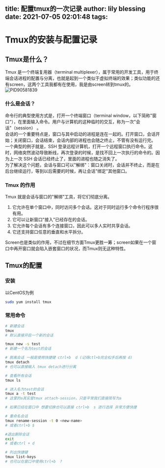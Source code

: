 title: 配置tmux的一次记录
author: lily blessing
date: 2021-07-05 02:01:48
tags:
---
# Tmux的安装与配置记录
##  Tmux是什么？
Tmux 是一个终端复用器（terminal multiplexer），属于常用的开发工具，用于终端会话进程的配置与分离，也就是起到一个类似于虚拟终端的效果；类似功能的还有screen，这两个工具我都有在使用，我是由screen转到tmux的。  
![PID90581839](https://oss.lilyblessing.xyz/2:/img/PID90581839.webp)
### 什么是会话？  
命令行的典型使用方式是，打开一个终端窗口（terminal window，以下简称"窗口"），在里面输入命令。用户与计算机的这种临时的交互，称为一次"会话"（session） 。  
会话的一个重要特点是，窗口与其中启动的进程是连在一起的。打开窗口，会话开始；关闭窗口，会话结束，会话内部的进程也会随之终止，不管有没有运行完。  
一个典型的例子就是，SSH 登录远程计算机，打开一个远程窗口执行命令。这时，网络突然波动导致断线，再次登录的时候，是找不回上一次执行的命令的。因为上一次 SSH 会话已经终止了，里面的进程也随之消失了。  
为了解决这个问题，会话与窗口可以"解绑"：窗口关闭时，会话并不终止，而是在后台继续运行，等到以后需要的时候，再让会话"绑定"其他窗口。
### Tmux 的作用
Tmux 就是会话与窗口的"解绑"工具，将它们彻底分离。

1. 它允许在单个窗口中，同时访问多个会话。这对于同时运行多个命令行程序很有用。
2. 它可以让新窗口"接入"已经存在的会话。
3. 它允许每个会话有多个连接窗口，因此可以多人实时共享会话。
4. 它还支持窗口任意的垂直和水平拆分。

Screen也是类似的作用，不过在细节方面Tmux更胜一筹；screen如果在一个窗口中再开窗口就会陷入嵌套窗口的状况，而Tmux则无这种特性。
## Tmux的配置
### 安装
以CentOS为例
``` bash
sudo yum install tmux
```
### 常用命令
``` bash
# 新建会话 
tmux
# 默认直接开启一个新的会话

tmux new -s test
# 新建一个名为test的会话

# 脱离会话 一般是使用快捷键 ctrl+b  d (记得ctl+b完全松手后再按 d)
tmux detach
# 也可以直接输入 tmux detach进行分离

# 查看所有会话
tmux ls

# 进入名为test的会话
tmux a -t test
# 这里的a其实是tmux attach-session，只是平常我们直接简写为a

# 如果已经在窗口中 想要切换也可以直接 ctrl+b  s 进行选择 非常方便快捷

# 重命名会话
tmux rename-session -t 0 <new-name>
# 或者ctrl+b $

#退出删除会话
exit
# 或者ctrl + d

# 列出快捷键
tmux list-keys
# 也可以在窗口中使用ctrl+b  ? 
```